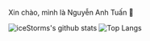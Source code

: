 Xin chào, mình là Nguyễn Anh Tuấn 🐬

![iceStorms's github stats](https://github-readme-stats.vercel.app/api?username=iceStorm&show_icons=true)
![Top Langs](https://github-readme-stats.vercel.app/api/top-langs/?username=iceStorm&layout=compact)

